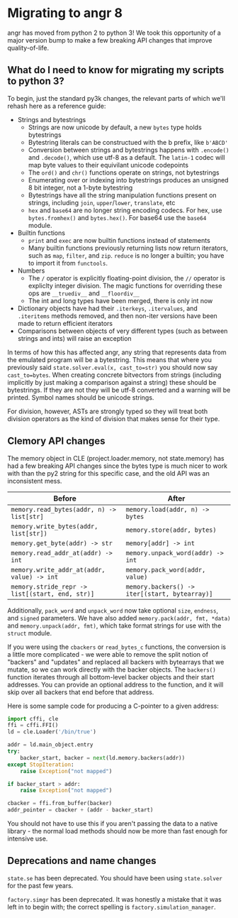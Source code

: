 # Migrating to angr 8

angr has moved from python 2 to python 3!
We took this opportunity of a major version bump to make a few breaking API changes that improve quality-of-life.

## What do I need to know for migrating my scripts to python 3?

To begin, just the standard py3k changes, the relevant parts of which we'll rehash here as a reference guide:

- Strings and bytestrings
  - Strings are now unicode by default, a new `bytes` type holds bytestrings
  - Bytestring literals can be constructued with the b prefix, like `b'ABCD'`
  - Conversion between strings and bytestrings happens with `.encode()` and `.decode()`, which use utf-8 as a default. The `latin-1` codec will map byte values to their equivilant unicode codepoints
  - The `ord()` and `chr()` functions operate on strings, not bytestrings
  - Enumerating over or indexing into bytestrings produces an unsigned 8 bit integer, not a 1-byte bytestring
  - Bytestrings have all the string manipulation functions present on strings, including `join`, `upper`/`lower`, `translate`, etc
  - `hex` and `base64` are no longer string encoding codecs. For hex, use `bytes.fromhex()` and `bytes.hex()`. For base64 use the `base64` module.
- Builtin functions
  - `print` and `exec` are now builtin functions instead of statements
  - Many builtin functions previously returning lists now return iterators, such as `map`, `filter`, and `zip`. `reduce` is no longer a builtin; you have to import it from `functools`.
- Numbers
  - The `/` operator is explicitly floating-point division, the `//` operator is expliclty integer division. The magic functions for overriding these ops are `__truediv__` and `__floordiv__`
  - The int and long types have been merged, there is only int now
- Dictionary objects have had their `.iterkeys`, `.itervalues`, and `.iteritems` methods removed, and then non-iter versions have been made to return efficient iterators
- Comparisons between objects of very different types (such as between strings and ints) will raise an exception

In terms of how this has affected angr, any string that represents data from the emulated program will be a bytestring.
This means that where you previously said `state.solver.eval(x, cast_to=str)` you should now say `cast_to=bytes`.
When creating concrete bitvectors from strings (including implicitly by just making a comparison against a string) these should be bytestrings. If they are not they will be utf-8 converted and a warning will be printed.
Symbol names should be unicode strings.

For division, however, ASTs are strongly typed so they will treat both division operators as the kind of division that makes sense for their type.

## Clemory API changes

The memory object in CLE (project.loader.memory, not state.memory) has had a few breaking API changes since the bytes type is much nicer to work with than the py2 string for this specific case, and the old API was an inconsistent mess.

| Before | After |
|--------|-------|
| `memory.read_bytes(addr, n) -> list[str]` | `memory.load(addr, n) -> bytes` |
| `memory.write_bytes(addr, list[str])` | `memory.store(addr, bytes)` |
| `memory.get_byte(addr) -> str` | `memory[addr] -> int` |
| `memory.read_addr_at(addr) -> int` | `memory.unpack_word(addr) -> int` |
| `memory.write_addr_at(addr, value) -> int` | `memory.pack_word(addr, value)` |
|  `memory.stride_repr -> list[(start, end, str)]` | `memory.backers() -> iter[(start, bytearray)]` |

Additionally, `pack_word` and `unpack_word` now take optional `size`, `endness`, and `signed` parameters.
We have also added `memory.pack(addr, fmt, *data)` and `memory.unpack(addr, fmt)`, which take format strings for use with the `struct` module.

If you were using the `cbackers` or `read_bytes_c` functions, the conversion is a little more complicated - we were able to remove the split notion of "backers" and "updates" and replaced all backers with bytearrays that we mutate, so we can work directly with the backer objects.
The `backers()` function iterates through all bottom-level backer objects and their start addresses. You can provide an optional address to the function, and it will skip over all backers that end before that address.

Here is some sample code for producing a C-pointer to a given address:

```python
import cffi, cle
ffi = cffi.FFI()
ld = cle.Loader('/bin/true')

addr = ld.main_object.entry
try:
    backer_start, backer = next(ld.memory.backers(addr))
except StopIteration:
    raise Exception("not mapped")

if backer_start > addr:
    raise Exception("not mapped")

cbacker = ffi.from_buffer(backer)
addr_pointer = cbacker + (addr - backer_start)
```

You should not have to use this if you aren't passing the data to a native library - the normal load methods should now be more than fast enough for intensive use.

## Deprecations and name changes

`state.se` has been deprecated.
You should have been using `state.solver` for the past few years.

`factory.simgr` has been deprecated.
It was honestly a mistake that it was left in to begin with; the correct spelling is `factory.simulation_manager`.
